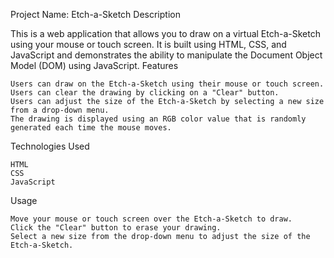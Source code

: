 Project Name: Etch-a-Sketch
Description

This is a web application that allows you to draw on a virtual Etch-a-Sketch using your mouse or touch screen. It is built using HTML, CSS, and JavaScript and demonstrates the ability to manipulate the Document Object Model (DOM) using JavaScript.
Features

    Users can draw on the Etch-a-Sketch using their mouse or touch screen.
    Users can clear the drawing by clicking on a "Clear" button.
    Users can adjust the size of the Etch-a-Sketch by selecting a new size from a drop-down menu.
    The drawing is displayed using an RGB color value that is randomly generated each time the mouse moves.

Technologies Used

    HTML
    CSS
    JavaScript

Usage

    Move your mouse or touch screen over the Etch-a-Sketch to draw.
    Click the "Clear" button to erase your drawing.
    Select a new size from the drop-down menu to adjust the size of the Etch-a-Sketch.